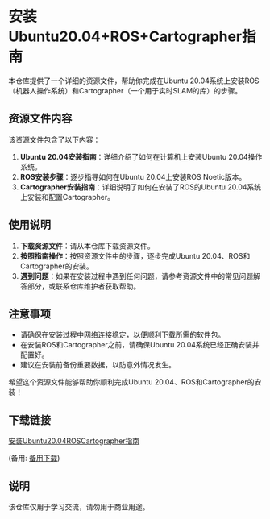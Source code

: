 # 安装Ubuntu20.04+ROS+Cartographer指南

本仓库提供了一个详细的资源文件，帮助你完成在Ubuntu 20.04系统上安装ROS（机器人操作系统）和Cartographer（一个用于实时SLAM的库）的步骤。

## 资源文件内容

该资源文件包含了以下内容：

1. **Ubuntu 20.04安装指南**：详细介绍了如何在计算机上安装Ubuntu 20.04操作系统。
2. **ROS安装步骤**：逐步指导如何在Ubuntu 20.04上安装ROS Noetic版本。
3. **Cartographer安装指南**：详细说明了如何在安装了ROS的Ubuntu 20.04系统上安装和配置Cartographer。

## 使用说明

1. **下载资源文件**：请从本仓库下载资源文件。
2. **按照指南操作**：按照资源文件中的步骤，逐步完成Ubuntu 20.04、ROS和Cartographer的安装。
3. **遇到问题**：如果在安装过程中遇到任何问题，请参考资源文件中的常见问题解答部分，或联系仓库维护者获取帮助。

## 注意事项

- 请确保在安装过程中网络连接稳定，以便顺利下载所需的软件包。
- 在安装ROS和Cartographer之前，请确保Ubuntu 20.04系统已经正确安装并配置好。
- 建议在安装前备份重要数据，以防意外情况发生。

希望这个资源文件能够帮助你顺利完成Ubuntu 20.04、ROS和Cartographer的安装！

## 下载链接
[安装Ubuntu20.04ROSCartographer指南](https://pan.quark.cn/s/b51b30d0208b) 

(备用: [备用下载](https://pan.baidu.com/s/1htdCzgN0OyPTpjwNB7IOZg?pwd=1234))

## 说明

该仓库仅用于学习交流，请勿用于商业用途。
